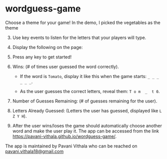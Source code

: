 # wordguess-game
Choose a theme for your game! In the demo, I picked the vegetables as the theme

3. Use key events to listen for the letters that your players will type.

4. Display the following on the page:

5. Press any key to get started!

6. Wins: (# of times user guessed the word correctly).

   * If the word is `Tomato`, display it like this when the game starts: `_ _ _ _ _ _`.

   * As the user guesses the correct letters, reveal them: `T o m  _  t 0`.

7. Number of Guesses Remaining: (# of guesses remaining for the user).

8. Letters Already Guessed: (Letters the user has guessed, displayed like `L Z Y H`).

9. After the user wins/loses the game should automatically choose another word and make the user play it.
The app can be accessed from the link https://pavani-vithala.github.io/wordguess-game/.

The app is maintained by Pavani Vithala who can be reached on pavani.vithala18@gmail.com
